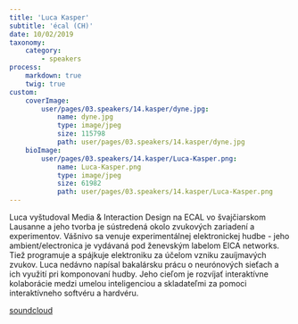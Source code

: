 ```yaml
---
title: 'Luca Kasper'
subtitle: 'écal (CH)'
date: 10/02/2019
taxonomy:
    category:
        - speakers
process:
    markdown: true
    twig: true
custom:
    coverImage:
        user/pages/03.speakers/14.kasper/dyne.jpg:
            name: dyne.jpg
            type: image/jpeg
            size: 115798
            path: user/pages/03.speakers/14.kasper/dyne.jpg
    bioImage:
        user/pages/03.speakers/14.kasper/Luca-Kasper.png:
            name: Luca-Kasper.png
            type: image/jpeg
            size: 61982
            path: user/pages/03.speakers/14.kasper/Luca-Kasper.png
---
```


Luca vyštudoval Media & Interaction Design na ECAL vo švajčiarskom Lausanne a jeho tvorba je sústredená okolo zvukových zariadení a experimentov. Vášnivo sa venuje experimentálnej elektronickej hudbe - jeho ambient/electronica je vydávaná pod ženevským labelom EICA networks. Tiež programuje a spájkuje elektroniku za účelom vzniku zauíjmavých zvukov. Luca nedávno napísal bakalársku prácu o neurónových sieťach a ich využití pri komponovaní hudby. Jeho cieľom je rozvíjať interaktívne kolaborácie medzi umelou inteligenciou a skladateľmi za pomoci interaktívneho softvéru a hardvéru.

[soundcloud](https://soundcloud.com/layerfive)
